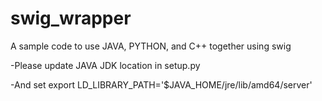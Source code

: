 # swig_wrapper
A sample code to use JAVA, PYTHON, and C++ together using swig

-Please update JAVA JDK location in setup.py

-And set export LD_LIBRARY_PATH='$JAVA_HOME/jre/lib/amd64/server'

